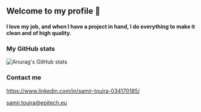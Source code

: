 ## Welcome to my profile 👋

<!--
**SamirTouira/SamirTouira** is a ✨ _special_ ✨ repository because its `README.md` (this file) appears on your GitHub profile.

Here are some ideas to get you started:

- 🔭 I’m currently working on ...
- 🌱 I’m currently learning ...
- 👯 I’m looking to collaborate on ...
- 🤔 I’m looking for help with ...
- 💬 Ask me about ...
- 📫 How to reach me: ...
- 😄 Pronouns: ...
- ⚡ Fun fact: ...
-->

#### I love my job, and when I have a project in hand, I do everything to make it clean and of high quality.

### My GitHub stats

![Anurag's GitHub stats](https://github-readme-stats.vercel.app/api?username=SamirTouira&theme=dracula&show_icons=true)

### Contact me

https://www.linkedin.com/in/samir-touira-034170185/

samir.touira@epitech.eu

